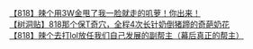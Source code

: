 [【818】辣个用3W金甩了我一脸就走的叽萝！你出来！](http://tieba.baidu.com/p/3305296089?see_lz=1&pn=)   
[【树洞贴】818那个保T奇穴，全程4次长针奶倒猪蹄的奇葩奶花](http://tieba.baidu.com/p/3305106684?see_lz=1&pn=)   
[【818】辣个去打lol放任我们自己发展的副帮主（幕后真正的帮主）](http://tieba.baidu.com/p/3306182222?see_lz=1&pn=)   

